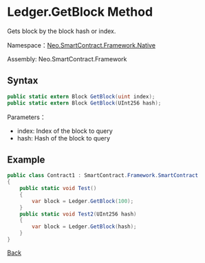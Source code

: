 # Ledger.GetBlock Method

Gets block by the block hash or index.

Namespace：[Neo.SmartContract.Framework.Native](../Neo.SmartContract.Framework.Native.md)

Assembly: Neo.SmartContract.Framework

## Syntax

```c#
public static extern Block GetBlock(uint index);
public static extern Block GetBlock(UInt256 hash);
```

Parameters：

- index: Index of the block to query
- hash: Hash of the block to query

## Example

```c#
public class Contract1 : SmartContract.Framework.SmartContract
{
    public static void Test()
    {
        var block = Ledger.GetBlock(100);
    }
    public static void Test2(UInt256 hash)
    {
        var block = Ledger.GetBlock(hash);
    }
}
```
[Back](../Ledger.md)